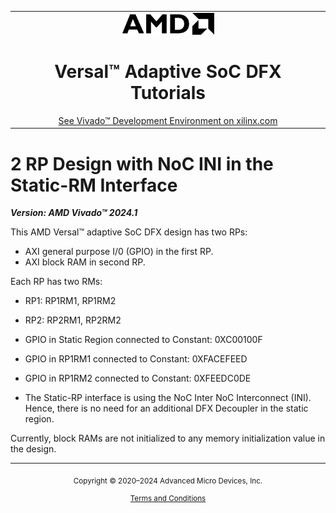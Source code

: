 ﻿<table class="sphinxhide" width="100%">
 <tr width="100%">
    <td align="center"><img src="https://github.com/Xilinx/Image-Collateral/blob/main/xilinx-logo.png?raw=true" width="30%"/><h1>Versal™ Adaptive SoC DFX Tutorials</h1>
    <a href="https://www.xilinx.com/products/design-tools/vivado.html">See Vivado™ Development Environment on xilinx.com</a>
    </td>
 </tr>
</table>

# 2 RP Design with NoC INI in the Static-RM Interface

***Version: AMD Vivado&trade; 2024.1***

This AMD Versal&trade; adaptive SoC DFX design has two RPs:

- AXI general purpose I/0 (GPIO) in the first RP.
- AXI block RAM in second RP.

Each RP has two RMs:

- RP1: RP1RM1, RP1RM2
- RP2: RP2RM1, RP2RM2

- GPIO in Static Region connected to Constant: 0XC00100F
- GPIO in RP1RM1 connected to Constant: 0XFACEFEED
- GPIO in RP1RM2 connected to Constant: 0XFEEDC0DE

- The Static-RP interface is using the NoC Inter NoC Interconnect (INI). Hence, there is no need for an additional DFX Decoupler in the static region.

Currently, block RAMs are not initialized to any memory initialization value in the design.

<hr class="sphinxhide"></hr>

<p class="sphinxhide" align="center"><sub>Copyright © 2020–2024 Advanced Micro Devices, Inc.</sub></p>

<p class="sphinxhide" align="center"><sup><a href="https://www.amd.com/en/corporate/copyright">Terms and Conditions</a></sup></p>
